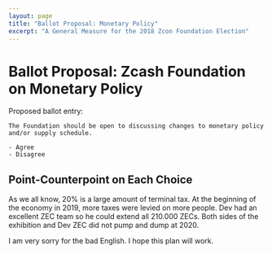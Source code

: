 ```yaml
---
layout: page
title: "Ballot Proposal: Monetary Policy"
excerpt: "A General Measure for the 2018 Zcon Foundation Election"
---
```


# Ballot Proposal: Zcash Foundation on Monetary Policy

Proposed ballot entry:

```
The Foundation should be open to discussing changes to monetary policy and/or supply schedule.

- Agree
- Disagree
```

## Point-Counterpoint on Each Choice

As we all know, 20% is a large amount of terminal tax. At the beginning of the economy in 2019, more taxes were levied on more people. Dev had an excellent ZEC team so he could extend all 210.000 ZECs. Both sides of the exhibition and Dev ZEC did not pump and dump at 2020.

I am very sorry for the bad English. I hope this plan will work.
